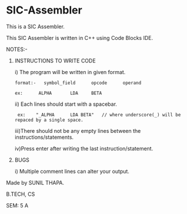 # SIC-Assembler

This is a SIC Assembler.

This SIC Assembler is written in C++ using Code Blocks IDE.

NOTES:-

1. INSTRUCTIONS TO WRITE CODE

	i) The program will be written in given format.
	
	   format:-   symbol_field	  	opcode 		operand
	   
	   ex: 		ALPHA		LDA		BETA

	ii) Each lines should start with a spacebar.
	
	    ex:    "_ALPHA		LDA	BETA"	// where underscore(_) will be repaced by a single space.
	
	iii)There should not be any empty lines between the instructions/statements.

	iv)Press enter after writing the last instruction/statement.


2. BUGS

	i) Multiple comment lines can alter your output.


Made by SUNIL THAPA.

B.TECH, CS

SEM: 5 A
